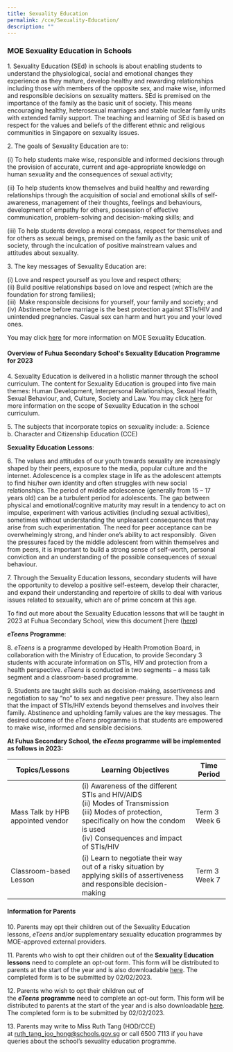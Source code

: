 ```yaml
---
title: Sexuality Education
permalink: /cce/Sexuality-Education/
description: ""
---
```

### MOE Sexuality Education in Schools

1\. Sexuality Education (SEd) in schools is about enabling students to understand the physiological, social and emotional changes they experience as they mature, develop healthy and rewarding relationships including those with members of the opposite sex, and make wise, informed and responsible decisions on sexuality matters. SEd is premised on the importance of the family as the basic unit of society. This means encouraging healthy, heterosexual marriages and stable nuclear family units with extended family support. The teaching and learning of SEd is based on respect for the values and beliefs of the different ethnic and religious communities in Singapore on sexuality issues.

2\. The goals of Sexuality Education are to: 

(i) To help students make wise, responsible and informed decisions through the provision of accurate, current and age-appropriate knowledge on human sexuality and the consequences of sexual activity;

(ii) To help students know themselves and build healthy and rewarding relationships through the acquisition of social and emotional skills of self-awareness, management of their thoughts, feelings and behaviours, development of empathy for others, possession of effective communication, problem-solving and decision-making skills; and

(iii) To help students develop a moral compass, respect for themselves and for others as sexual beings, premised on the family as the basic unit of society, through the inculcation of positive mainstream values and attitudes about sexuality.

3\. The key messages of Sexuality Education are:

(i) Love and respect yourself as you love and respect others;
<br> (ii) Build positive relationships based on love and respect (which are the foundation for strong families);
<br> (iii)  Make responsible decisions for yourself, your family and society; and
<br> (iv) Abstinence before marriage is the best protection against STIs/HIV and unintended pregnancies. Casual sex can harm and hurt you and your loved ones.

You may click [here](https://www.moe.gov.sg/education-in-sg/our-programmes/sexuality-education) for more information on MOE Sexuality Education.   

#### Overview of Fuhua Secondary School's Sexuality Education Programme for 2023

  
4\. Sexuality Education is delivered in a holistic manner through the school curriculum. The content for Sexuality Education is grouped into five main themes: Human Development, Interpersonal Relationships, Sexual Health, Sexual Behaviour, and, Culture, Society and Law. You may click [here](https://www.moe.gov.sg/education-in-sg/our-programmes/sexuality-education/scope-and-teaching-approach) for more information on the scope of Sexuality Education in the school curriculum.

5\. The subjects that incorporate topics on sexuality include:
a. Science
<br> b. Character and Citizenship Education (CCE)

**Sexuality Education Lessons**:

6\. The values and attitudes of our youth towards sexuality are increasingly shaped by their peers, exposure to the media, popular culture and the internet. Adolescence is a complex stage in life as the adolescent attempts to find his/her own identity and often struggles with new social relationships. The period of middle adolescence (generally from 15 – 17 years old) can be a turbulent period for adolescents. The gap between physical and emotional/cognitive maturity may result in a tendency to act on impulse, experiment with various activities (including sexual activities), sometimes without understanding the unpleasant consequences that may arise from such experimentation. The need for peer acceptance can be overwhelmingly strong, and hinder one’s ability to act responsibly.  Given the pressures faced by the middle adolescent from within themselves and from peers, it is important to build a strong sense of self-worth, personal conviction and an understanding of the possible consequences of sexual behaviour.

7\. Through the Sexuality Education lessons, secondary students will have the opportunity to develop a positive self-esteem, develop their character, and expand their understanding and repertoire of skills to deal with various issues related to sexuality, which are of prime concern at this age.  
  
To find out more about the Sexuality Education lessons that will be taught in 2023 at Fuhua Secondary School, view this document [here ([here](/files/SEd%20Curriculum.pdf))

**_eTeens_** **Programme**:

8\. _eTeens_ is a programme developed by Health Promotion Board, in collaboration with the Ministry of Education, to provide Secondary 3 students with accurate information on STIs, HIV and protection from a health perspective. _eTeens_ is conducted in two segments – a mass talk segment and a classroom-based programme.

9\. Students are taught skills such as decision-making, assertiveness and negotiation to say “no” to sex and negative peer pressure. They also learn that the impact of STIs/HIV extends beyond themselves and involves their family. Abstinence and upholding family values are the key messages. The desired outcome of the _eTeens_ programme is that students are empowered to make wise, informed and sensible decisions.

**At Fuhua Secondary School, the _eTeens_ programme will be implemented as follows in 2023:**

| Topics/Lessons | Learning Objectives | Time Period |
| -------- | -------- | -------- |
| Mass Talk by HPB appointed vendor    | (i) Awareness of the different STIs and HIV/AIDS<br> (ii) Modes of Transmission<br> (iii) Modes of protection, specifically on how the condom is used<br> (iv) Consequences and impact of STIs/HIV    | Term 3 Week 6    |
| Classroom-based Lesson    | (i) Learn to negotiate their way out of a risky situation by applying skills of assertiveness and responsible decision-making     | Term 3 Week 7  |

#### Information for Parents

10\. Parents may opt their children out of the Sexuality Education lessons, _eTeens_ and/or supplementary sexuality education programmes by MOE-approved external providers.

11\. Parents who wish to opt their children out of the **Sexuality Education lessons** need to complete an opt-out form. This form will be distributed to parents at the start of the year and is also downloadable [here]([here](/files/Parent%20Opt-Out%20Form.pdf)). The completed form is to be submitted by 02/02/2023.

12\. Parents who wish to opt their children out of the **_eTeens_** **programme** need to complete an opt-out form. This form will be distributed to parents at the start of the year and is also downloadable [here]([here](/files/eTeen%20Opt%20out%20Form.pdf)). The completed form is to be submitted by 02/02/2023. 

13\. Parents may write to Miss Ruth Tang (HOD/CCE) at ruth_tang_joo_hong@schools.gov.sg or call 6500 7113 if you have queries about the school’s sexuality education programme.